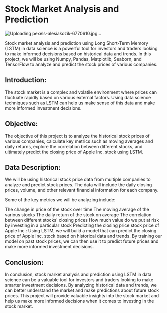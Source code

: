 # Stock Market Analysis and Prediction
![Uploading pexels-alesiakozik-6770610.jpg…]()

Stock market analysis and prediction using Long Short-Term Memory (LSTM) in data science is a powerful tool for investors and traders looking to make informed decisions based on historical data and trends. In this project, we will be using Numpy, Pandas, Matplotlib, Seaborn, and TensorFlow to analyze and predict the stock prices of various companies.

## Introduction: 
The stock market is a complex and volatile environment where prices can fluctuate rapidly based on various external factors. Using data science techniques such as LSTM can help us make sense of this data and make more informed investment decisions.

## Objective:
The objective of this project is to analyze the historical stock prices of various companies, calculate key metrics such as moving averages and daily returns, explore the correlation between different stocks, and ultimately predict the closing price of Apple Inc. stock using LSTM.

## Data Description: 
We will be using historical stock price data from multiple companies to analyze and predict stock prices. The data will include the daily closing prices, volume, and other relevant financial information for each company.

Some of the key metrics we will be analyzing include:

The change in price of the stock over time
The moving average of the various stocks
The daily return of the stock on average
The correlation between different stocks' closing prices
How much value do we put at risk by investing in a particular stock
Predicting the closing price stock price of Apple Inc.: Using LSTM, we will build a model that can predict the closing price of Apple Inc. stock based on historical data and trends. By training our model on past stock prices, we can then use it to predict future prices and make more informed investment decisions.

## Conclusion:
In conclusion, stock market analysis and prediction using LSTM in data science can be a valuable tool for investors and traders looking to make smarter investment decisions. By analyzing historical data and trends, we can better understand the market and make predictions about future stock prices. This project will provide valuable insights into the stock market and help us make more informed decisions when it comes to investing in the stock market.
